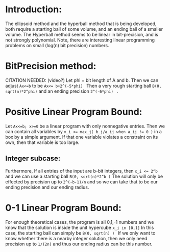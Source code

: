 # Introduction:
The ellipsoid method and the hyperball method that is being developed,
both require a starting ball of some volume, and an ending ball of a smaller volume.
The Hyperball method seems to be linear in bit-precision, and is not strongly polynomial.
Note, there are interesting linear programming problems on small (log(n) bit precision) numbers.
# BitPrecision method:
CITATION NEEDED: (video?)
Let phi = bit length of A and b.
Then we can adjust ```Ax<=b``` to be ```Ax<= b+2^(-5*phi) ```
Then a very rough starting ball ``` B(0, sqrt(n)*2^phi) ```
and an ending precision ```2^(-6*phi) ``` .

# Positive Linear Program Bound:
Let ```Ax<=b; x>=0``` be a linear program with only nonnegative entries.
Then we can contain all variables by ``` x_i <= max_j( b_j/a_ij when a_ij != 0 ) ```
in a box by a simple argument.
If that one variable violates a constraint on its own,
then that variable is too large.
## Integer subcase:
Furthermore, If all entries of the input are b-bit integers, then ```x_i <= 2^b```
and we can use a starting ball ```B(0, sqrt(n)*2^b )```
The solution will only be effected by precision up to ```2^(-b-1)/n```
and so we can take that to be our ending precision and our ending radius.

# 0-1 Linear Program Bound:
For enough theoretical cases, the program is all 0,1,-1 numbers and
we know that the solution is inside the unit hypercube ```x_i in [0,1]``` 
In this case, the starting ball can simply be ```B(0, sqrt(n) ) ```
If we only want to know whether there is a nearby integer solution,
then we only need precision up to  ```1/(2n)``` and
thus our ending radius can be this number.

